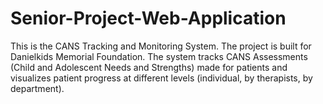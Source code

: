 # Senior-Project-Web-Application
This is the CANS Tracking and Monitoring System. 
The project is built for Danielkids Memorial Foundation. 
The system tracks CANS Assessments (Child and Adolescent Needs and Strengths) made for patients and visualizes patient progress at different levels (individual, by therapists, by department). 

